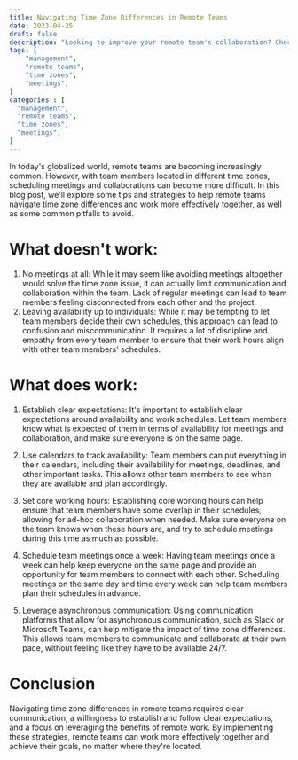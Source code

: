 ```yaml
---
title: Navigating Time Zone Differences in Remote Teams
date: 2023-04-25
draft: false
description: "Looking to improve your remote team's collaboration? Check out my latest blog post where I share some tips and strategies to navigate time zone differences effectively. Learn what doesn't work and what does, and avoid common pitfalls that can hamper your team's productivity."
tags: [
    "management",
    "remote teams",
    "time zones",
    "meetings",
]
categories : [
  "management",
  "remote teams",
  "time zones",
  "meetings",
]
---
```


In today's globalized world, remote teams are becoming increasingly common. However, with team members located in different time zones, scheduling meetings and collaborations can become more difficult. In this blog post, we'll explore some tips and strategies to help remote teams navigate time zone differences and work more effectively together, as well as some common pitfalls to avoid.

# What doesn't work:

1. No meetings at all: While it may seem like avoiding meetings altogether would solve the time zone issue, it can actually limit communication and collaboration within the team. Lack of regular meetings can lead to team members feeling disconnected from each other and the project.
2. Leaving availability up to individuals: While it may be tempting to let team members decide their own schedules, this approach can lead to confusion and miscommunication. It requires a lot of discipline and empathy from every team member to ensure that their work hours align with other team members' schedules.

# What does work:

1. Establish clear expectations: It's important to establish clear expectations around availability and work schedules. Let team members know what is expected of them in terms of availability for meetings and collaboration, and make sure everyone is on the same page.

2. Use calendars to track availability: Team members can put everything in their calendars, including their availability for meetings, deadlines, and other important tasks. This allows other team members to see when they are available and plan accordingly.

3. Set core working hours: Establishing core working hours can help ensure that team members have some overlap in their schedules, allowing for ad-hoc collaboration when needed. Make sure everyone on the team knows when these hours are, and try to schedule meetings during this time as much as possible.

4. Schedule team meetings once a week: Having team meetings once a week can help keep everyone on the same page and provide an opportunity for team members to connect with each other. Scheduling meetings on the same day and time every week can help team members plan their schedules in advance.

5. Leverage asynchronous communication: Using communication platforms that allow for asynchronous communication, such as Slack or Microsoft Teams, can help mitigate the impact of time zone differences. This allows team members to communicate and collaborate at their own pace, without feeling like they have to be available 24/7.

# Conclusion
Navigating time zone differences in remote teams requires clear communication, a willingness to establish and follow clear expectations, and a focus on leveraging the benefits of remote work. By implementing these strategies, remote teams can work more effectively together and achieve their goals, no matter where they're located.
